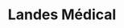 ---
title: "Landes Médical"
url: /parentis-en-born/landes-medical/
shop: approvisionnement médical
---